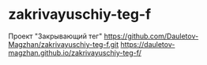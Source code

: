 # zakrivayuschiy-teg-f
Проект "Закрывающий тег"
https://github.com/Dauletov-Magzhan/zakrivayuschiy-teg-f.git
https://dauletov-magzhan.github.io/zakrivayuschiy-teg-f/
